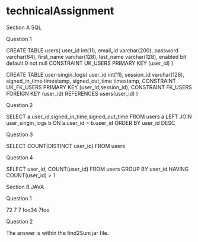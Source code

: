 # technicalAssignment
Section A SQL

Question 1

CREATE TABLE users(
user_id  int(11),
email_id  varchar(200),
password  varchar(64),
first_name  varchar(128),
last_name  varchar(128),
enabled  bit default 0 not null
CONSTRAINT UK_USERS PRIMARY KEY (user_id)
)


CREATE TABLE user-singin_logs(
user_id  int(11),
session_id varchar(128),
signed_in_time  timestamp,
signed_out_time  timestamp,
CONSTRAINT UK_FK_USERS PRIMARY KEY (user_id,session_id),
CONSTRAINT FK_USERS FOREIGN KEY (user_id) REFERENCES users(user_id)
)


Question 2

SELECT a.user_id,signed_in_time,signed_out_time
FROM users a 
LEFT JOIN user_singin_logs b
ON a.user_id = b.user_id 
ORDER BY user_id DESC


Question 3

SELECT COUNT(DISTINCT user_id) 
FROM users


Question 4

SELECT user_id, COUNT(user_id)
FROM users
GROUP BY user_id
HAVING COUNT(user_id) > 1

Section B JAVA

Question 1 

 72 7 7 foo34 7foo
 
Question 2 

The answer is within the find2Sum jar file.
